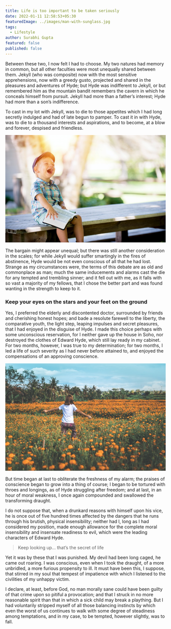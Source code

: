 ```yaml
---
title: Life is too important to be taken seriously
date: 2022-01-11 12:58:53+05:30
featuredImage: ../images/man-with-sunglass.jpg
tags:
  - Lifestyle
author: Surabhi Gupta
featured: false
published: false
---
```


Between these two, I now felt I had to choose. My two natures had memory in common, but all other faculties were most unequally shared between them. Jekyll (who was composite) now with the most sensitive apprehensions, now with a greedy gusto, projected and shared in the pleasures and adventures of Hyde; but Hyde was indifferent to Jekyll, or but remembered him as the mountain bandit remembers the cavern in which he conceals himself from pursuit. Jekyll had more than a father’s interest; Hyde had more than a son’s indifference.

To cast in my lot with Jekyll, was to die to those appetites which I had long secretly indulged and had of late begun to pamper. To cast it in with Hyde, was to die to a thousand interests and aspirations, and to become, at a blow and forever, despised and friendless.

![Photo by Ben White / Unsplash](../images/child-loughing.jpg)

The bargain might appear unequal; but there was still another consideration in the scales; for while Jekyll would suffer smartingly in the fires of abstinence, Hyde would be not even conscious of all that he had lost. Strange as my circumstances were, the terms of this debate are as old and commonplace as man; much the same inducements and alarms cast the die for any tempted and trembling sinner; and it fell out with me, as it falls with so vast a majority of my fellows, that I chose the better part and was found wanting in the strength to keep to it.

### Keep your eyes on the stars and your feet on the ground

Yes, I preferred the elderly and discontented doctor, surrounded by friends and cherishing honest hopes; and bade a resolute farewell to the liberty, the comparative youth, the light step, leaping impulses and secret pleasures, that I had enjoyed in the disguise of Hyde. I made this choice perhaps with some unconscious reservation, for I neither gave up the house in Soho, nor destroyed the clothes of Edward Hyde, which still lay ready in my cabinet. For two months, however, I was true to my determination; for two months, I led a life of such severity as I had never before attained to, and enjoyed the compensations of an approving conscience.

![Photo by Artem Beliaikin / Unsplash](../images/marigold-garden.jpg "Photo by Artem Beliaikin / Unsplash")

But time began at last to obliterate the freshness of my alarm; the praises of conscience began to grow into a thing of course; I began to be tortured with throes and longings, as of Hyde struggling after freedom; and at last, in an hour of moral weakness, I once again compounded and swallowed the transforming draught.

I do not suppose that, when a drunkard reasons with himself upon his vice, he is once out of five hundred times affected by the dangers that he runs through his brutish, physical insensibility; neither had I, long as I had considered my position, made enough allowance for the complete moral insensibility and insensate readiness to evil, which were the leading characters of Edward Hyde.

> Keep looking up… that’s the secret of life

Yet it was by these that I was punished. My devil had been long caged, he came out roaring. I was conscious, even when I took the draught, of a more unbridled, a more furious propensity to ill. It must have been this, I suppose, that stirred in my soul that tempest of impatience with which I listened to the civilities of my unhappy victim.

I declare, at least, before God, no man morally sane could have been guilty of that crime upon so pitiful a provocation; and that I struck in no more reasonable spirit than that in which a sick child may break a plaything. But I had voluntarily stripped myself of all those balancing instincts by which even the worst of us continues to walk with some degree of steadiness among temptations, and in my case, to be tempted, however slightly, was to fall.

<!--EndFragment-->
